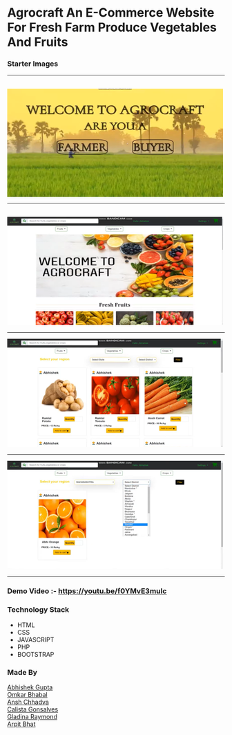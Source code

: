 # Agrocraft An E-Commerce Website For Fresh Farm Produce Vegetables And Fruits

### Starter Images

<hr> <br> <img src = "./Demo_Images/1.png" width = 500 height = 250 align = center> <br> <hr> <br>
<img src = "./Demo_Images/2.png" width = 500 height = 250> <br> <hr> 
<img src = "./Demo_Images/3.png" width = 500 height = 250> <br> <hr> 
<img src = "./Demo_Images/4.png" width = 500 height = 250> <br> <hr> 

### Demo Video :- https://youtu.be/f0YMvE3muIc

### Technology Stack 
* HTML
* CSS
* JAVASCRIPT
* PHP
* BOOTSTRAP

### Made By
<a href = "https://www.linkedin.com/in/abhishek-gupta-a745221a0/" >Abhishek Gupta </a><br>
<a href = "https://www.linkedin.com/in/omkar-bhabal-620b56192/" >Omkar Bhabal</a> <br>
<a href = "https://www.linkedin.com/in/ansh-chhadva-ab3902183/" >Ansh Chhadva</a> <br>
<a href = "#" >Calista Gonsalves </a> <br>
<a href = "https://www.linkedin.com/in/gladina-raymond-2a56a8194/" >Gladina Raymond </a><br>
<a href = "https://www.linkedin.com/in/arpit-bhat-00a37816a/" >Arpit Bhat</a> <br>
